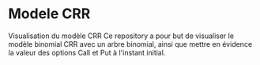 # Modele CRR
Visualisation du modèle CRR
Ce repository a pour but de visualiser le modèle binomial CRR avec un arbre binomial, ainsi que mettre en évidence 
la valeur des options Call et Put à l'instant initial.